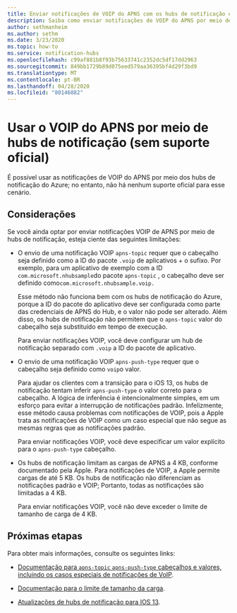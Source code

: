 ```yaml
---
title: Enviar notificações de VOIP do APNS com os hubs de notificação do Azure
description: Saiba como enviar notificações de VOIP do APNS por meio de hubs de notificação do Azure (sem suporte oficial).
author: sethmanheim
ms.author: sethm
ms.date: 3/23/2020
ms.topic: how-to
ms.service: notification-hubs
ms.openlocfilehash: c99af881b8f93b75633741c2352dc5df17dd2963
ms.sourcegitcommit: 849bb1729b89d075eed579aa36395bf4d29f3bd9
ms.translationtype: MT
ms.contentlocale: pt-BR
ms.lasthandoff: 04/28/2020
ms.locfileid: "80146882"
---
```

# <a name="use-apns-voip-through-notification-hubs-not-officially-supported"></a>Usar o VOIP do APNS por meio de hubs de notificação (sem suporte oficial)

É possível usar as notificações de VOIP do APNS por meio dos hubs de notificação do Azure; no entanto, não há nenhum suporte oficial para esse cenário.

## <a name="considerations"></a>Considerações

Se você ainda optar por enviar notificações VOIP de APNS por meio de hubs de notificação, esteja ciente das seguintes limitações:

- O envio de uma notificação VOIP `apns-topic` requer que o cabeçalho seja definido como a ID do pacote `.voip` de aplicativos + o sufixo. Por exemplo, para um aplicativo de exemplo com a ID `com.microsoft.nhubsample`do pacote `apns-topic` , o cabeçalho deve ser definido como`com.microsoft.nhubsample.voip.`

   Esse método não funciona bem com os hubs de notificação do Azure, porque a ID do pacote do aplicativo deve ser configurada como parte das credenciais de APNS do Hub, e o valor não pode ser alterado. Além disso, os hubs de notificação não permitem que o `apns-topic` valor do cabeçalho seja substituído em tempo de execução.

   Para enviar notificações VOIP, você deve configurar um hub de notificação separado com `.voip` a ID do pacote de aplicativo.

- O envio de uma notificação VOIP `apns-push-type` requer que o cabeçalho seja definido como `voip`o valor.

   Para ajudar os clientes com a transição para o iOS 13, os hubs de notificação tentam inferir `apns-push-type` o valor correto para o cabeçalho. A lógica de inferência é intencionalmente simples, em um esforço para evitar a interrupção de notificações padrão. Infelizmente, esse método causa problemas com notificações de VOIP, pois a Apple trata as notificações de VOIP como um caso especial que não segue as mesmas regras que as notificações padrão.

   Para enviar notificações VOIP, você deve especificar um valor explícito para o `apns-push-type` cabeçalho.

- Os hubs de notificação limitam as cargas de APNS a 4 KB, conforme documentado pela Apple. Para notificações de VOIP, a Apple permite cargas de até 5 KB. Os hubs de notificação não diferenciam as notificações padrão e VOIP; Portanto, todas as notificações são limitadas a 4 KB.

   Para enviar notificações VOIP, você não deve exceder o limite de tamanho de carga de 4 KB.

## <a name="next-steps"></a>Próximas etapas

Para obter mais informações, consulte os seguintes links:

- [Documentação para `apns-topic` `apns-push-type` cabeçalhos e valores, incluindo os casos especiais de notificações de VoIP](https://developer.apple.com/documentation/usernotifications/setting_up_a_remote_notification_server/sending_notification_requests_to_apns).

- [Documentação para o limite de tamanho da carga](https://developer.apple.com/documentation/usernotifications/setting_up_a_remote_notification_server/generating_a_remote_notification).

- [Atualizações de hubs de notificação para IOS 13](push-notification-updates-ios-13.md#apns-push-type).
